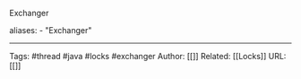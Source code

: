 Exchanger

aliases: 
	- "Exchanger"



---
Tags: #thread #java #locks #exchanger
Author: [[]]
Related: [[Locks]]
URL: [[]]